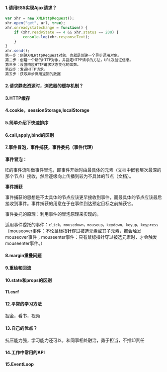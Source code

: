 #### 1.请用ES5实现Ajax请求？

```js
var xhr = new XMLHttpRequest();
xhr.open("get", url, true);
xhr.onreadystatechange = function() {
    if (xhr.readyState == 4 && xhr.status == 200) {
        console.log(xhr.responseText);
    }
}
xhr.send();
第一步：创建XMLHttpRequest对象，也就是创建一个异步调用对象。
第二步：创建一个新的HTTP对象，并指定HTPP请求的方法，URL及验证信息。
第三步：设置响应HTTP请求状态变化的函数。
第四步：发送HTTP请求。
第五步：获取异步调用返回的数据
```

#### 2.请求静态资源时，浏览器的缓存机制？

#### 3.HTTP缓存

#### 4.cookie，sessionStorage,localStorage

#### 5.简单介绍下快速排序

#### 6.call,apply,bind的区别

#### 7.事件冒泡，事件捕获，事件委托（事件代理）

**事件冒泡：**

IE的事件流叫做事件冒泡，即事件开始时由最具体的元素（文档中嵌套层次最深的那个节点）接收，然后逐级向上传播到较为不具体的节点（文档）。

**事件捕获**

事件捕获的思想是不太具体的节点应该更早接收到事件，而最具体的节点应该最后接收到事件。事件捕获的用意在于在事件到达预定目标之前捕获它。

事件委托的原理：利用事件的冒泡原理来实现的。

适用事件委托的事件：`click，mousedown，mouseup，keydown，keyup，keypress` （mouseover事件：不论鼠标指针穿过被选元素或其子元素，都会触发mouseover事件；mouseenter事件：只有鼠标指针穿过被选元素时，才会触发mouseenter事件。）

#### 8.margin重叠问题

#### 9.重绘和回流

#### 10.state和props的区别

#### 11.csrf

#### 12.平常的学习方法

掘金，看书，视频

#### 13.自己的优点？

抗压能力强，学习能力还可以，和同事相处融洽，勇于担当，不推卸责任

#### 14.工作中常用的API

#### 15.EventLoop

